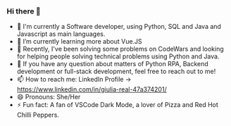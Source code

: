 ### Hi there 👋

- 🔭 I'm currently a Software developer, using Python, SQL and Java and Javascript as main languages.
- 🌱 I’m currently learning more about Vue.JS
- 👯 Recently, I've been solving some problems on CodeWars and looking for helping people solving technical problems using Python and Java.
- 💬 If you have any question about matters of Python RPA, Backend development or full-stack development, feel free to reach out to me!
- 📫 How to reach me: LinkedIn Profile -> https://www.linkedin.com/in/giulia-real-47a374201/
- 😄 Pronouns: She/Her
- ⚡ Fun fact: A fan of VSCode Dark Mode, a lover of Pizza and Red Hot Chilli Peppers.
